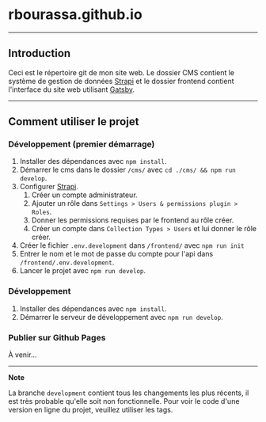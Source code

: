 # rbourassa.github.io

***

## Introduction
Ceci est le répertoire git de mon site web.
Le dossier CMS contient le système de gestion de données [Strapi](https://strapi.io/) et le dossier frontend contient l'interface du site web utilisant [Gatsby](https://www.gatsbyjs.com/).

***

## Comment utiliser le projet
### Développement (premier démarrage)
1. Installer des dépendances avec `npm install`.
2. Démarrer le cms dans le dossier `/cms/` avec `cd ./cms/ && npm run develop`.
3. Configurer [Strapi](http://localhost:1337/admin).
   1. Créer un compte administrateur.
   2. Ajouter un rôle dans `Settings > Users & permissions plugin > Roles`.
   3. Donner les permissions requises par le frontend au rôle créer.
   4. Créer un compte dans `Collection Types > Users` et lui donner le rôle créer.
4. Créer le fichier `.env.development` dans `/frontend/` avec `npm run init`
5. Entrer le nom et le mot de passe du compte pour l'api dans `/frontend/.env.development`.
6. Lancer le projet avec `npm run develop`.

### Développement
1. Installer des dépendances avec `npm install`.
2. Démarrer le serveur de développement avec `npm run develop`.


### Publier sur Github Pages
À venir...

***

**Note**

La branche `development` contient tous les changements les plus récents, il est très probable qu'elle soit non fonctionnelle. Pour voir le code d'une version en ligne du projet, veuillez utiliser les tags.